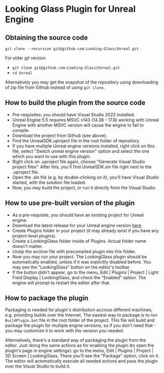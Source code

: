 # Looking Glass Plugin for Unreal Engine

## Obtaining the source code

`git clone --recursive git@github.com:Looking-Glass/Unreal.git`

For older git version

- `git clone git@github.com:Looking-Glass/Unreal.git`
- `cd Unreal`

Alternatively you may get the snapshot of the repository using downloading of zip file from Github instead of using `git clone`.

## How to build the plugin from the source code

- Pre-requisites: you should have Visual Studio 2022 installed.
- Unreal Engine 5.5 requires MSVC v143 (14.38 - 17.8) working with Unreal Engine with another MSVC version will cause the engine to fail to compile.
- Download the project from Github (see above).
- Find the UnrealSDK.uproject file in the root folder of repository.
- If you have multiple Unreal engine versions installed, right click on this file, select "Switch unreal engine version" option and select the one which you want to use with this plugin.
- Right click on .uproject file again, choose "Generate Visual Studio project files". After this, you'll find UnrealSDK.sln file right next to the .uproject file.
- Open the .sln file (e.g. by double-clicking on it), you'll have Visual Studio started, with the solution file loaded.
- Now, you may build the project, or run it directly from the Visual Studio.

## How to use pre-built version of the plugin

- As a pre-requisite, you should have an existing project for Unreal engine.
- Download the latest release for your Unreal engine version [here](https://github.com/Looking-Glass/Unreal/releases)
- Create Plugins folder in your project (it may already exist if you have any project-level plugins).
- Create a LookingGlass folder inside of Plugins. Actual folder name doesn't matter.
- Unzip the archive file with precompiled plugin into this folder.
- Now you may run your project. The LookingGlass plugin should be automatically enabled, unless if it was explicitly disabled before. You may see the "LookingGlass" button on the editor's toolbar.
- If the button didn't appear, go to the menu, Edit | Plugins | Project | Light Field Display | LookingGlass, and check the "Enabled" option. The engine will prompt to restart the editor after that.

## How to package the plugin

Packaging is needed for plugin's distribution accross different machines, e.g. providing builds over the Internet. The easiest way to package is to run `BuildPlugin.bat` file in the root folder of the project. This file will build and package the plugin for multiple engine versions, so if you don't need that - you may customize it to work with the version you needed.

Alternatively, there's a standard way of packaging the plugin from the editor. Just doing the same actions as for enabling the plugin (to open the plugin's page in engine settings): go to the menu, Edit | Plugins | Project | 3D Screen | LookingGlass. There you'll see the "Package" option, click on it. The editor will actomatically execute all needed actions and pass the plugin over the Visual Studio to build it.
